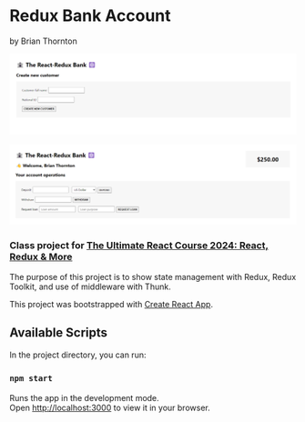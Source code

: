 # Redux Bank Account
by Brian Thornton

![Homepage](<React-Redux-Bank.png>)

![Account](<React-Redux-Account.png>)

### Class project for [The Ultimate React Course 2024: React, Redux & More](https://www.udemy.com/course/the-ultimate-react-course/)

The purpose of this project is to show state management with Redux, Redux Toolkit, and use of middleware with Thunk.

This project was bootstrapped with [Create React App](https://github.com/facebook/create-react-app).

## Available Scripts

In the project directory, you can run:

### `npm start`

Runs the app in the development mode.\
Open [http://localhost:3000](http://localhost:3000) to view it in your browser.